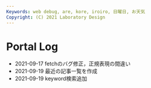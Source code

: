 ```yaml
---
Keywords: web debug, are, kore, iroiro, 日曜日, お天気
Copyright: (C) 2021 Laboratory Design
---
```


# Portal Log

- 2021-09-17 fetchのバグ修正，正規表現の間違い
- 2021-09-19 最近の記事一覧を作成
- 2021-09-19 keyword検索追加


